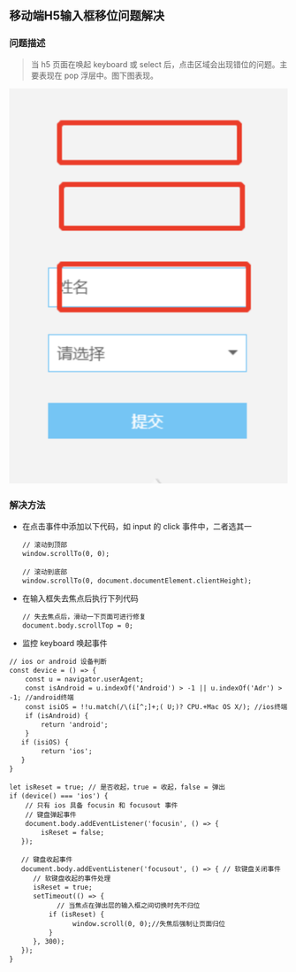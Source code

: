 ## 移动端H5输入框移位问题解决

### 问题描述

> 当 h5 页面在唤起 keyboard 或 select 后，点击区域会出现错位的问题。主要表现在 pop 浮层中。图下图表现。

![](./images/1.png)

### 解决方法

- 在点击事件中添加以下代码，如 input 的 click 事件中，二者选其一

	```
	// 滚动到顶部
	window.scrollTo(0, 0);
	
	// 滚动到底部
	window.scrollTo(0, document.documentElement.clientHeight);
	```
- 在输入框失去焦点后执行下列代码

	```
	// 失去焦点后，滑动一下页面可进行修复
	document.body.scrollTop = 0;
	```
	
- 监控 keyboard 唤起事件

```
// ios or android 设备判断
const device = () => {
	const u = navigator.userAgent;
	const isAndroid = u.indexOf('Android') > -1 || u.indexOf('Adr') > -1; //android终端
	const isiOS = !!u.match(/\(i[^;]+;( U;)? CPU.+Mac OS X/); //ios终端
	if (isAndroid) {
		return 'android';
	}
   if (isiOS) {
   		return 'ios';
   }
}

let isReset = true; // 是否收起，true = 收起，false = 弹出
if (device() === 'ios') {
	// 只有 ios 具备 focusin 和 focusout 事件
	// 键盘弹起事件
	document.body.addEventListener('focusin', () => {
		isReset = false;
   });
   
   // 键盘收起事件
   document.body.addEventListener('focusout', () => { // 软键盘关闭事件
      // 软键盘收起的事件处理
      isReset = true;
      setTimeout(() => {
	      	// 当焦点在弹出层的输入框之间切换时先不归位
	      if (isReset) {
	      		window.scroll(0, 0);//失焦后强制让页面归位
	      }
      }, 300);
   });
}
```
